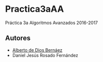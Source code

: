 # Practica3aAA
Práctica 3a Algoritmos Avanzados 2016-2017

## Autores
  - [Alberto de Dios Bernáez]
  - Daniel Jesús Rosado Fernández

[Alberto de Dios Bernáez]: <https://github.com/elraro>
